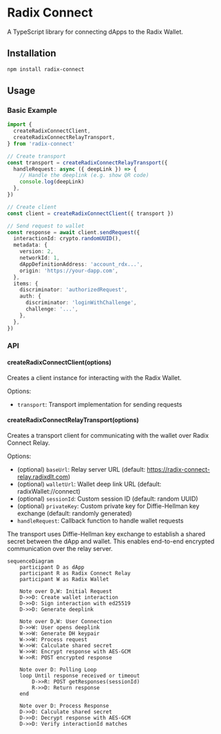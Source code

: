 # Radix Connect

A TypeScript library for connecting dApps to the Radix Wallet.

## Installation

```bash
npm install radix-connect
```

## Usage

### Basic Example

```typescript
import {
  createRadixConnectClient,
  createRadixConnectRelayTransport,
} from 'radix-connect'

// Create transport
const transport = createRadixConnectRelayTransport({
  handleRequest: async ({ deepLink }) => {
    // Handle the deeplink (e.g. show QR code)
    console.log(deepLink)
  },
})

// Create client
const client = createRadixConnectClient({ transport })

// Send request to wallet
const response = await client.sendRequest({
  interactionId: crypto.randomUUID(),
  metadata: {
    version: 2,
    networkId: 1,
    dAppDefinitionAddress: 'account_rdx...',
    origin: 'https://your-dapp.com',
  },
  items: {
    discriminator: 'authorizedRequest',
    auth: {
      discriminator: 'loginWithChallenge',
      challenge: '...',
    },
  },
})
```

### API

#### createRadixConnectClient(options)

Creates a client instance for interacting with the Radix Wallet.

Options:

- `transport`: Transport implementation for sending requests

#### createRadixConnectRelayTransport(options)

Creates a transport client for communicating with the wallet over Radix Connect Relay.

Options:

- (optional) `baseUrl`: Relay server URL (default: https://radix-connect-relay.radixdlt.com)
- (optional) `walletUrl`: Wallet deep link URL (default: radixWallet://connect)
- (optional) `sessionId`: Custom session ID (default: random UUID)
- (optional) `privateKey`: Custom private key for Diffie-Hellman key exchange (default: randomly generated)
- `handleRequest`: Callback function to handle wallet requests

The transport uses Diffie-Hellman key exchange to establish a shared secret between the dApp and wallet. This enables end-to-end encrypted communication over the relay server.

```mermaid
sequenceDiagram
    participant D as dApp
    participant R as Radix Connect Relay
    participant W as Radix Wallet

    Note over D,W: Initial Request
    D->>D: Create wallet interaction
    D->>D: Sign interaction with ed25519
    D->>D: Generate deeplink

    Note over D,W: User Connection
    D->>W: User opens deeplink
    W->>W: Generate DH keypair
    W->>W: Process request
    W->>W: Calculate shared secret
    W->>W: Encrypt response with AES-GCM
    W->>R: POST encrypted response

    Note over D: Polling Loop
    loop Until response received or timeout
        D->>R: POST getResponses(sessionId)
        R->>D: Return response
    end

    Note over D: Process Response
    D->>D: Calculate shared secret
    D->>D: Decrypt response with AES-GCM
    D->>D: Verify interactionId matches
```
